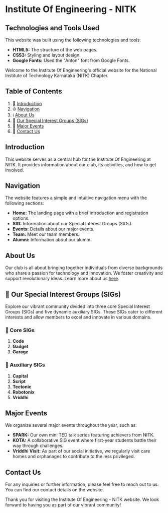 # Institute Of Engineering - NITK

## Technologies and Tools Used

This website was built using the following technologies and tools:

- **HTML5:** The structure of the web pages.
- **CSS3:** Styling and layout design.
- **Google Fonts:** Used the "Anton" font from Google Fonts.

Welcome to the Institute Of Engineering's official website for the National Institute of Technology Karnataka (NITK) Chapter.

## Table of Contents

1. 🚀 [Introduction](#introduction)
2. 🌐 [Navigation](#navigation)
3. ℹ️ [About Us](#about-us)
4. 🤝 [Our Special Interest Groups (SIGs)](#Our(SIGs))
5. 🎉 [Major Events](#major-events)
6. 📧 [Contact Us](#contact-us)


## Introduction

This website serves as a central hub for the Institute Of Engineering at NITK. It provides information about our club, its activities, and how to get involved.

## Navigation

The website features a simple and intuitive navigation menu with the following sections:

- **Home:** The landing page with a brief introduction and registration options.
- **SIG:** Information about our Special Interest Groups (SIGs).
- **Events:** Details about our major events.
- **Team:** Meet our team members.
- **Alumni:** Information about our alumni.

## About Us

Our club is all about bringing together individuals from diverse backgrounds who share a passion for technology and innovation. We foster creativity and support revolutionary ideas. Learn more about us [here](#about).

## 🌟 Our Special Interest Groups (SIGs)

Explore our vibrant community divided into three core Special Interest Groups (SIGs) and five dynamic auxiliary SIGs. These SIGs cater to different interests and allow members to excel and innovate in various domains.

### 🚀 Core SIGs

1. **Code**
2. **Gadget**
3. **Garage**

### 🌠 Auxiliary SIGs

1. **Capital**
2. **Script**
3. **Tectonic**
4. **Robotonix**
5. **Vriddhi**


## Major Events

We organize several major events throughout the year, such as:

- **SPARK:** Our own mini TED talk series featuring achievers from NITK.
- **KOTA:** A collaborative SIG event where first-year students battle their way through challenges.
- **Vriddhi Visit:** As part of our social initiative, we regularly visit care homes and orphanages to contribute to the less privileged.

## Contact Us

For any inquiries or further information, please feel free to reach out to us. You can find our contact details on the website.

Thank you for visiting the Institute Of Engineering - NITK website. We look forward to having you as part of our vibrant community!
